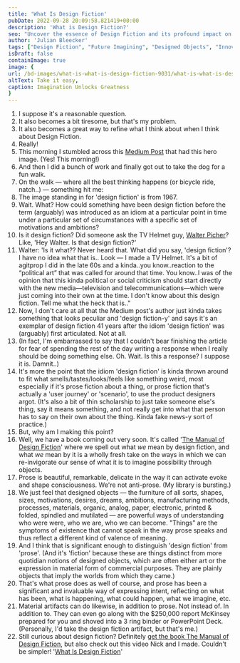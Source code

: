 ```yaml
---
title: 'What Is Design Fiction'
pubDate: 2022-09-28 20:09:58.821419+00:00
description: 'What is Design Fiction?'
seo: "Uncover the essence of Design Fiction and its profound impact on imagining future possibilities through objects. Dive into a thought-provoking discussion on how design fiction transcends traditional prose, offering a fresh perspective on envisioning the future. Discover our new book, 'The Manual of Design Fiction,' for a comprehensive guide on redefining creativity and innovation in design. Explore the historical roots of design fiction and join us in reimagining the future through tangible artifacts."
author: 'Julian Bleecker'
tags: ["Design Fiction", "Future Imagining", "Designed Objects", "Innovation", "Creative Design", "Manual of Design Fiction", "Design History", "Tangible Artifacts", "Future Possibilities", "Book Release"]
isDraft: false
containImage: true
image: {
url: /bd-images/what-is-what-is-design-fiction-9031/what-is-what-is-design-fiction-9031_73acdf04-7ee6-4351-b451-b724451076d7.jpg,
altText: Take it easy,
caption: Imagination Unlocks Greatness
}
---
```


1. I suppose it's a reasonable question.
2. It also becomes a bit tiresome, but that's my problem.
3. It also becomes a great way to refine what I think about when I think about Design Fiction.
4. Really!
5. This morning I stumbled across this [Medium Post](https://medium.com/predict/sci-fi-prototyping-design-fiction-and-worldbuilding-what-differences-ca6a5bbd189) that had this hero image. (Yes! This morning!)
6. And then I did a bunch of work and finally got out to take the dog for a fun walk.
7. On the walk — where all the best thinking happens (or bicycle ride, natch..) — something hit me:
8. The image standing in for 'design fiction' is from 1967.
9. Wait. What? How could something have been design fiction before the term (arguably) was introduced as an idiom at a particular point in time under a particular set of circumstances with a specific set of motivations and ambitions?
10. Is it design fiction? Did someone ask the TV Helmet guy, [Walter Picher](http://foundation.generali.at/en/collection/artist/pichler-walter/artwork/tv-helm-tragbares-wohnzimmer.html#.YzSh6-zMI0Q)? Like, 'Hey Walter. Is that design fiction?'
11. Walter: 'Is it what?? Never heard that. What did you say, 'design fiction'? I have no idea what that is.. Look — I made a TV Helmet. It's a bit of agitprop I did in the late 60s and a kinda..you know..reaction to the “political art” that was called for around that time. You know..I was of the opinion that this kinda political or social criticism should start directly with the new media—television and telecommunications—which were just coming into their own at the time. I don't know about this design fiction. Tell me what the heck that is.."
12. Now, I don't care at all that the Medium post's author just kinda takes something that looks peculiar and 'design fiction-y' and says it's an exemplar of design fiction 41 years after the idiom 'design fiction' was (arguably) first articulated. Not at all.
13. (In fact, I'm embarrassed to say that I couldn't bear finishing the article for fear of spending the rest of the day writing a response when I really should be doing something else. Oh. Wait. Is this a response? I suppose it is. Damnit..)
14. It's more the point that the idiom 'design fiction' is kinda thrown around to fit what smells/tastes/looks/feels like something weird, most especially if it's prose fiction about a thing, or prose fiction that's actually a 'user journey' or 'scenario', to use the product designers argot. (It's also a bit of thin scholarship to just take someone else's thing, say it means something, and not really get into what that person has to say on their own about the thing. Kinda fake news-y sort of practice.)
15. But, why am I making this point?
16. Well, we have a book coming out very soon. It's called '[The Manual of Design Fiction](https://nearfuturelaboratory.myshopify.com/products/the-manual-of-design-fiction)' where we spell out what _we_ mean by design fiction, and what _we_ mean by it is a wholly fresh take on the ways in which we can re-invigorate our sense of what it is to imagine possibility through objects.
17. Prose is beautiful, remarkable, delicate in the way it can activate evoke and shape consciousness. We're not anti-prose. (My library is bursting.)
18. We just feel that designed objects — the furniture of all sorts, shapes, sizes, motivations, desires, dreams, ambitions, manufacturing methods, processes, materials, organic, analog, paper, electronic, printed & folded, spindled and mutilated — are powerful ways of understanding who were were, who we are, who we can become. "Things" are the symptoms of existence that cannot speak in the way prose speaks and thus reflect a different kind of valence of meaning. 
19. And I think that is significant enough to distinguish 'design fiction' from 'prose'. (And it's 'fiction' because these are things distinct from more quotidian notions of designed objects, which are often either art or the expression in material form of commercial purposes. They are plainly objects that imply the worlds from which they came.)
20. That's what prose does as well of course, and prose has been a significant and invaluable way of expressing intent, reflecting on what has been, what is happening, what could happen, what we imagine, etc.
21. Material artifacts can do likewise, in addition to prose. Not instead of. In addition to. They can even go along with the $250,000 report McKinsey prepared for you and shoved into a 3 ring binder or PowerPoint Deck. (Personally, I'd take the design fiction artifact, but that's me.)
22. Still curious about design fiction? Definitely [get the book The Manual of Design Fiction](https://nearfuturelaboratory.com/the-manual-of-design-fiction), but also check out this video Nick and I made. Couldn't be simpler! '[What Is Design Fiction](https://youtu.be/t_UT78JOauM)'
